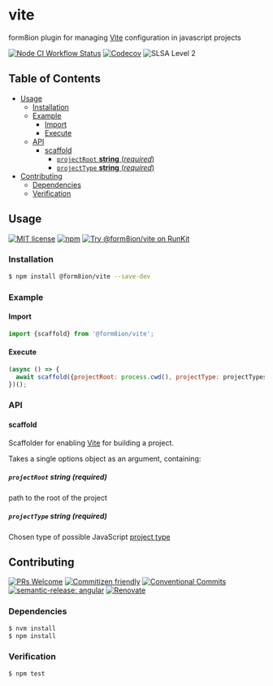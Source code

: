 # vite

form8ion plugin for managing [Vite](https://vitejs.dev/) configuration in
javascript projects

<!--status-badges start -->

[![Node CI Workflow Status][github-actions-ci-badge]][github-actions-ci-link]
[![Codecov][coverage-badge]][coverage-link]
![SLSA Level 2][slsa-badge]

<!--status-badges end -->

## Table of Contents

* [Usage](#usage)
  * [Installation](#installation)
  * [Example](#example)
    * [Import](#import)
    * [Execute](#execute)
  * [API](#api)
    * [scaffold](#scaffold)
      * [`projectRoot` __string__ (_required_)](#projectroot-string-required)
      * [`projectType` __string__ (_required_)](#projecttype-string-required)
* [Contributing](#contributing)
  * [Dependencies](#dependencies)
  * [Verification](#verification)

## Usage

<!--consumer-badges start -->

[![MIT license][license-badge]][license-link]
[![npm][npm-badge]][npm-link]
[![Try @form8ion/vite on RunKit][runkit-badge]][runkit-link]

<!--consumer-badges end -->

### Installation

```sh
$ npm install @form8ion/vite --save-dev
```

### Example

#### Import

```javascript
import {scaffold} from '@form8ion/vite';
```

#### Execute

```javascript
(async () => {
  await scaffold({projectRoot: process.cwd(), projectType: projectTypes.PACKAGE});
})();
```

### API

#### scaffold

Scaffolder for enabling [Vite](https://vitejs.dev/) for building a project.

Takes a single options object as an argument, containing:

##### `projectRoot` __string__ (_required_)

path to the root of the project

##### `projectType` __string__ (_required_)

Chosen type of possible JavaScript [project type](https://github.com/form8ion/javascript-core#projecttypes)

## Contributing

<!--contribution-badges start -->

[![PRs Welcome][PRs-badge]][PRs-link]
[![Commitizen friendly][commitizen-badge]][commitizen-link]
[![Conventional Commits][commit-convention-badge]][commit-convention-link]
[![semantic-release: angular][semantic-release-badge]][semantic-release-link]
[![Renovate][renovate-badge]][renovate-link]

<!--contribution-badges end -->

### Dependencies

```sh
$ nvm install
$ npm install
```

### Verification

```sh
$ npm test
```

[PRs-link]: http://makeapullrequest.com

[PRs-badge]: https://img.shields.io/badge/PRs-welcome-brightgreen.svg

[commitizen-link]: http://commitizen.github.io/cz-cli/

[commitizen-badge]: https://img.shields.io/badge/commitizen-friendly-brightgreen.svg

[commit-convention-link]: https://conventionalcommits.org

[commit-convention-badge]: https://img.shields.io/badge/Conventional%20Commits-1.0.0-yellow.svg

[semantic-release-link]: https://github.com/semantic-release/semantic-release

[semantic-release-badge]: https://img.shields.io/badge/semantic--release-angular-e10079?logo=semantic-release

[renovate-link]: https://renovatebot.com

[renovate-badge]: https://img.shields.io/badge/renovate-enabled-brightgreen.svg?logo=renovatebot

[github-actions-ci-link]: https://github.com/form8ion/vite/actions?query=workflow%3A%22Node.js+CI%22+branch%3Amaster

[github-actions-ci-badge]: https://github.com/form8ion/vite/workflows/Node.js%20CI/badge.svg

[coverage-link]: https://codecov.io/github/form8ion/vite

[coverage-badge]: https://img.shields.io/codecov/c/github/form8ion/vite?logo=codecov

[license-link]: LICENSE

[license-badge]: https://img.shields.io/github/license/form8ion/vite.svg

[npm-link]: https://www.npmjs.com/package/@form8ion/vite

[npm-badge]: https://img.shields.io/npm/v/@form8ion/vite?logo=npm

[runkit-link]: https://npm.runkit.com/@form8ion/vite

[runkit-badge]: https://badge.runkitcdn.com/@form8ion/vite.svg

[slsa-badge]: https://slsa.dev/images/gh-badge-level2.svg
